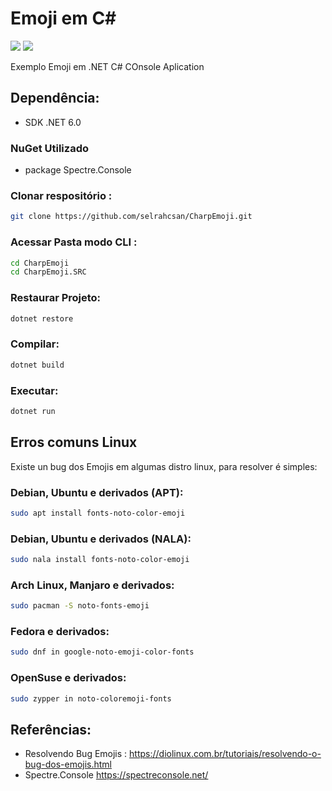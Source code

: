 
#  Emoji em C#
![](https://img.shields.io/badge/.NET-6.0-blue) ![](https://img.shields.io/badge/NuGuet-Spectre.Console-PURPLE)

Exemplo Emoji em .NET C# COnsole Aplication

## Dependência:
* SDK .NET 6.0

### NuGet Utilizado
* package Spectre.Console

### Clonar respositório :
```bash
git clone https://github.com/selrahcsan/CharpEmoji.git  
```

### Acessar Pasta modo CLI :
```bash
cd CharpEmoji
cd CharpEmoji.SRC   
```

### Restaurar Projeto:
```bash
dotnet restore   
```

### Compilar:

```bash
dotnet build   
```

### Executar:
```bash
dotnet run   
```
## Erros comuns Linux

Existe un bug dos Emojis em algumas distro linux, para resolver é simples:

### Debian, Ubuntu e derivados (APT):
```bash
sudo apt install fonts-noto-color-emoji
```
### Debian, Ubuntu e derivados (NALA):
```bash
sudo nala install fonts-noto-color-emoji
```
### Arch Linux, Manjaro e  derivados:
```bash
sudo pacman -S noto-fonts-emoji
```
### Fedora e derivados:
```bash
sudo dnf in google-noto-emoji-color-fonts
```
### OpenSuse e derivados:
```bash
sudo zypper in noto-coloremoji-fonts
```

## Referências:
* Resolvendo Bug Emojis : https://diolinux.com.br/tutoriais/resolvendo-o-bug-dos-emojis.html
* Spectre.Console https://spectreconsole.net/


